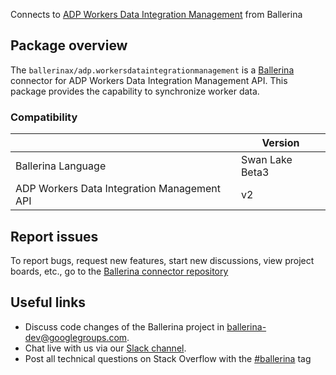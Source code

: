 Connects to [ADP Workers Data Integration Management](https://developers.adp.com/articles/api/worker-demographics-v2-api) from Ballerina

## Package overview
The `ballerinax/adp.workersdataintegrationmanagement` is a [Ballerina](https://ballerina.io/) connector for ADP Workers Data Integration Management API.
This package provides the capability to synchronize worker data.

### Compatibility
|                                             | Version         |
|---------------------------------------------|-----------------|
| Ballerina Language                          | Swan Lake Beta3 |
| ADP Workers Data Integration Management API | v2              |

## Report issues
To report bugs, request new features, start new discussions, view project boards, etc., go to the [Ballerina connector repository](https://github.com/ballerina-platform/ballerinax-openapi-connectors)

## Useful links
- Discuss code changes of the Ballerina project in [ballerina-dev@googlegroups.com](mailto:ballerina-dev@googlegroups.com).
- Chat live with us via our [Slack channel](https://ballerina.io/community/slack/).
- Post all technical questions on Stack Overflow with the [#ballerina](https://stackoverflow.com/questions/tagged/ballerina) tag
